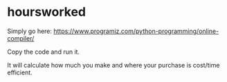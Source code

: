 # hoursworked

Simply go here:
https://www.programiz.com/python-programming/online-compiler/

Copy the code and run it.

It will calculate how much you make and where your purchase is cost/time efficient.
